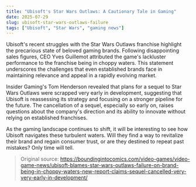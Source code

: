 ```yaml
---
title: "Ubisoft's Star Wars Outlaws: A Cautionary Tale in Gaming"
date: 2025-07-29
slug: ubisoft-star-wars-outlaws-failure
tags: ["Ubisoft", "Star Wars", "gaming news"]
---
```


Ubisoft's recent struggles with the Star Wars Outlaws franchise highlight the precarious state of beloved gaming brands. Following disappointing sales figures, CEO Yves Guillemot attributed the game's lackluster performance to the franchise being in choppy waters. This statement underscores the challenges that even established brands face in maintaining relevance and appeal in a rapidly evolving market.

Insider Gaming's Tom Henderson revealed that plans for a sequel to Star Wars Outlaws were scrapped very early in development, suggesting that Ubisoft is reassessing its strategy and focusing on a stronger pipeline for the future. The cancellation of a sequel, especially so early on, raises questions about the company's direction and its ability to innovate without relying on established franchises.

As the gaming landscape continues to shift, it will be interesting to see how Ubisoft navigates these turbulent waters. Will they find a way to revitalize their brand and regain consumer trust, or are they destined to repeat past mistakes? Only time will tell.
> Original source: https://boundingintocomics.com/video-games/video-game-news/ubisoft-blames-star-wars-outlaws-failure-on-brand-being-in-choppy-waters-new-report-claims-sequel-cancelled-very-very-early-in-development/